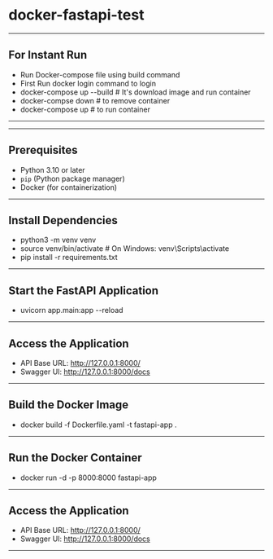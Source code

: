 # docker-fastapi-test

---

## For Instant Run 
- Run Docker-compose file using build command
- First Run docker login command to login
- docker-compose up --build # It's download image and run container
- docker-compse down # to remove container
- docker-compose up  # to run container

---
---

## Prerequisites
- Python 3.10 or later
- `pip` (Python package manager)
- Docker (for containerization)

---

## Install Dependencies
- python3 -m venv venv
- source venv/bin/activate    # On Windows: venv\Scripts\activate
- pip install -r requirements.txt

---

## Start the FastAPI Application
- uvicorn app.main:app --reload

---

##  Access the Application
- API Base URL: http://127.0.0.1:8000/
- Swagger UI: http://127.0.0.1:8000/docs

---
##  Build the Docker Image
- docker build -f Dockerfile.yaml -t fastapi-app .


---
##  Run the Docker Container
- docker run -d -p 8000:8000 fastapi-app


---
##  Access the Application
- API Base URL: http://127.0.0.1:8000/
- Swagger UI: http://127.0.0.1:8000/docs
---
